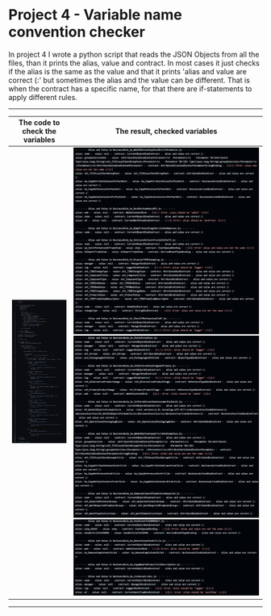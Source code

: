 # Project 4 - Variable name convention checker

In project 4 I wrote a python script that reads the JSON Objects from all the files, than it prints the alias, value and contract. In most cases it just checks if the alias is the same as the value and that it prints 'alias and value are correct (:' but sometimes the alias and the value can be different. That is when the contract has a specific name, for that there are if-statements to apply different rules. 

---

| The code to check the variables | The result, checked variables |
| :--------------: | :---------------: |
| ![variablechecker](img/variache1.png) | ![checkresult](img/variablechecked.png) ![checkresult](img/variableschecked2.png) ![checkresult](img/variableschecked3.png) |





---
